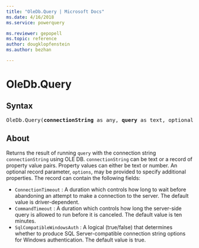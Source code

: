 ```yaml
---
title: "OleDb.Query | Microsoft Docs"
ms.date: 4/16/2018
ms.service: powerquery

ms.reviewer: gepopell
ms.topic: reference
author: dougklopfenstein
ms.author: bezhan

---
```

# OleDb.Query

## Syntax

<pre>
OleDb.Query(<b>connectionString</b> as any, <b>query</b> as text, optional <b>options</b> as nullable record) as table
</pre>

## About
Returns the result of running `query` with the connection string `connectionString` using OLE DB. `connectionString` can be text or a record of property value pairs. Property values can either be text or number. An optional record parameter, `options`, may be provided to specify additional properties. The record can contain the following fields: 
*  `ConnectionTimeout` : A duration which controls how long to wait before abandoning an attempt to make a connection to the server. The default value is driver-dependent.
*  `CommandTimeout` : A duration which controls how long the server-side query is allowed to run before it is canceled. The default value is ten minutes.
*  `SqlCompatibleWindowsAuth` : A logical (true/false) that determines whether to produce SQL Server-compatible connection string options for Windows authentication. The default value is true. 
